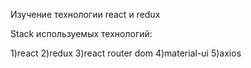 Изучение технологии react и redux

Stack используемых технологий:

1)react
2)redux
3)react router dom
4)material-ui
5)axios
